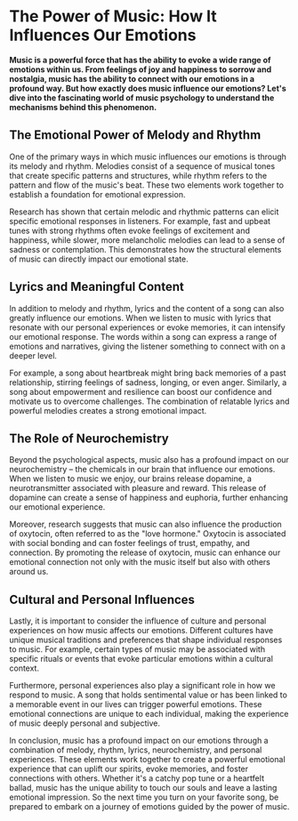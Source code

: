 # The Power of Music: How It Influences Our Emotions

**Music is a powerful force that has the ability to evoke a wide range of emotions within us. From feelings of joy and happiness to sorrow and nostalgia, music has the ability to connect with our emotions in a profound way. But how exactly does music influence our emotions? Let's dive into the fascinating world of music psychology to understand the mechanisms behind this phenomenon.**

## The Emotional Power of Melody and Rhythm

One of the primary ways in which music influences our emotions is through its melody and rhythm. Melodies consist of a sequence of musical tones that create specific patterns and structures, while rhythm refers to the pattern and flow of the music's beat. These two elements work together to establish a foundation for emotional expression.

Research has shown that certain melodic and rhythmic patterns can elicit specific emotional responses in listeners. For example, fast and upbeat tunes with strong rhythms often evoke feelings of excitement and happiness, while slower, more melancholic melodies can lead to a sense of sadness or contemplation. This demonstrates how the structural elements of music can directly impact our emotional state.

## Lyrics and Meaningful Content

In addition to melody and rhythm, lyrics and the content of a song can also greatly influence our emotions. When we listen to music with lyrics that resonate with our personal experiences or evoke memories, it can intensify our emotional response. The words within a song can express a range of emotions and narratives, giving the listener something to connect with on a deeper level.

For example, a song about heartbreak might bring back memories of a past relationship, stirring feelings of sadness, longing, or even anger. Similarly, a song about empowerment and resilience can boost our confidence and motivate us to overcome challenges. The combination of relatable lyrics and powerful melodies creates a strong emotional impact.

## The Role of Neurochemistry

Beyond the psychological aspects, music also has a profound impact on our neurochemistry – the chemicals in our brain that influence our emotions. When we listen to music we enjoy, our brains release dopamine, a neurotransmitter associated with pleasure and reward. This release of dopamine can create a sense of happiness and euphoria, further enhancing our emotional experience.

Moreover, research suggests that music can also influence the production of oxytocin, often referred to as the "love hormone." Oxytocin is associated with social bonding and can foster feelings of trust, empathy, and connection. By promoting the release of oxytocin, music can enhance our emotional connection not only with the music itself but also with others around us.

## Cultural and Personal Influences

Lastly, it is important to consider the influence of culture and personal experiences on how music affects our emotions. Different cultures have unique musical traditions and preferences that shape individual responses to music. For example, certain types of music may be associated with specific rituals or events that evoke particular emotions within a cultural context.

Furthermore, personal experiences also play a significant role in how we respond to music. A song that holds sentimental value or has been linked to a memorable event in our lives can trigger powerful emotions. These emotional connections are unique to each individual, making the experience of music deeply personal and subjective.

In conclusion, music has a profound impact on our emotions through a combination of melody, rhythm, lyrics, neurochemistry, and personal experiences. These elements work together to create a powerful emotional experience that can uplift our spirits, evoke memories, and foster connections with others. Whether it's a catchy pop tune or a heartfelt ballad, music has the unique ability to touch our souls and leave a lasting emotional impression. So the next time you turn on your favorite song, be prepared to embark on a journey of emotions guided by the power of music.